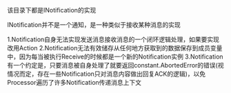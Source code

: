 该目录下都是INotification的实现

INotification并不是一个通知，是一种类似于接收某种消息的实现

1.Notification自身无法实现发送消息接收消息的一个闭环逻辑处理，如果要实现改用Action
2.Notification无法有效储存从任何地方获取到的数据保存到成员变量中，因为每当被执行Receive的时候都是一个新的Notification实例
3.Notification有一个约定是，只要消息被自身处理了就要返回constant.AbortedError的错误(视情况而定，存在一些Notification只对消息内容做出回复ACK的逻辑)，以免Processor遍历了许多Notification传递消息上下文